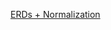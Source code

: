 <!-- @author: Lisa Ma -->

[ERDs + Normalization](https://docs.google.com/presentation/d/1ZzwARUt6eF7dq07c-6y4wRgLX1UeG6rnjwqDYb9oPqs/edit?usp=sharing)

<!-- NOTE: 2F, 3F slides don't seem to make sense as stand alone - Craig -->
